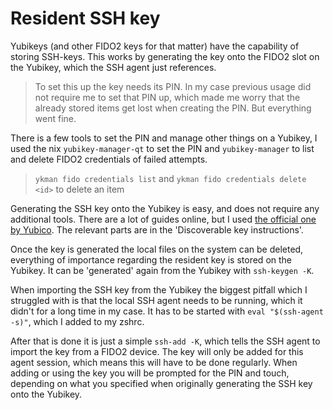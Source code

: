 # Resident SSH key

Yubikeys (and other FIDO2 keys for that matter) have the capability of storing
SSH-keys. This works by generating the key onto the FIDO2 slot on the Yubikey,
which the SSH agent just references.

> To set this up the key needs its PIN. In my case previous usage did not
> require me to set that PIN up, which made me worry that the already stored
> items get lost when creating the PIN. But everything went fine.

There is a few tools to set the PIN and manage other things on a Yubikey, I used
the nix `yubikey-manager-qt` to set the PIN and `yubikey-manager` to list and
delete FIDO2 credentials of failed attempts.

> `ykman fido credentials list` and `ykman fido credentials delete <id>` to
> delete an item

Generating the SSH key onto the Yubikey is easy, and does not require any
additional tools. There are a lot of guides online, but I used [the official one
by Yubico](https://developers.yubico.com/SSH/Securing_SSH_with_FIDO2.html). The
relevant parts are in the 'Discoverable key instructions'.

Once the key is generated the local files on the system can be deleted,
everything of importance regarding the resident key is stored on the Yubikey. It
can be 'generated' again from the Yubikey with `ssh-keygen -K`.

When importing the SSH key from the Yubikey the biggest pitfall which I
struggled with is that the local SSH agent needs to be running, which it didn't
for a long time in my case. It has to be started with `eval "$(ssh-agent -s)"`,
which I added to my zshrc.

After that is done it is just a simple `ssh-add -K`, which tells the SSH agent
to import the key from a FIDO2 device. The key will only be added for this agent
session, which means this will have to be done regularly. When adding or using
the key you will be prompted for the PIN and touch, depending on what you
specified when originally generating the SSH key onto the Yubikey.


